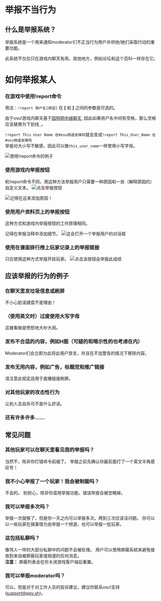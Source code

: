 # 举报不当行为
## 什么是举报系统？
<!---[TODO]: moderator的翻译--->
举报系统是一个用来通知moderator们不正当行为用户并供他/她们采取行动的重要功能。

此系统不仅仅只在游戏内聊天有用，其他地方，例如论坛和这个百科一样存在它。





# 如何举报某人

### 在游戏中使用!report命令
用法：`!report 用户名[原因]`
在 **[** 和 **]** 之间的参数是可选的。


由于osu!游戏内聊天基于[因特网中继聊天](/wiki/Internet_Relay_Chat "因特网中继聊天"), 因此如果用户名中间有空格，那么空格应该替换为下划线``_``。

``!report This User Name 在#osu频道发辣鸡``就会变成``!report This_User_Name 在#osu频道发辣鸡``    
举报对大小写不敏感，因此可以像``this_user_name``一样使用小写字母。

![使用!report命令的例子](./img/Report-command.png "使用!report命令的栗子")

### 使用游戏内举报按钮
和!report命令不同，用这种方法举报用户只需要一种原因和一些（解释原因的）自定义文本。
![点击举报按钮](./img/Report-user-1.png "点击举报按钮")

![记得在这来添加原因！](img/Report-user-2.png "记得在这来添加原因！")

### 使用用户资料页上的举报按钮
这种方式和游戏内举报按钮的工作原理相同。

记得在举报注释中添加细节。
![这会打开一个举报用户的对话框](img/Report-user-profile.png "这会打开一个举报用户的对话框")

### 使用在谱面排行榜上玩家记录上的举报链接
只应使用这种方式举报开挂玩家。
![点击该按钮会举报此成绩](img/Report-user-beatmap.png "点击该按钮会举报此成绩")
## 应该举报的行为的例子
### 在聊天里发垃圾信息或刷屏
不小心脸滚键盘不是理由！

### （使用英文时）过度使用大写字母
这被看做是愤怒地大吵大闹。

### 发布不合适的内容，例如H图（可疑的和暗示性的也考虑在内）
Moderator们会立即为此将此用户禁言，并且在不加警告的情况下移除内容。

<!---[TODO]: screamer的翻译--->

### 发布无用内容，例如广告，标题党和推广链接
请注意此规定适用于直播链接刷屏。

### 对其他玩家的攻击性行为
让别人去自杀可不是什么好话。

### 还有许多许多……

## 常见问题
### 其他玩家可以在聊天里看见我的举报吗？
当然不，除非你打错命令前缀了。
举报之前先确认你最前面打了一个英文半角感叹号！

### 我不小心举报了一个玩家！我会被制裁吗？
不会的。
别担心，除非你滥用举报功能，错误举报会被忽略掉。

### 我可以举报多次吗？
举报一次就够了，但是你一天之内可以举报多次。两到三次应该没问题。
你可以以一些玩家在搞事情为由举报一个频道，也可以举报一批玩家。

### 这包括私聊吗？
像骂人一样的大部分私聊中的问题不会被处理。
用户可以使用屏蔽系统来避免接收到来自被屏蔽玩家或频道的任何消息。    
**注意：** 屏蔽列表会在你关闭游戏客户端后重置。

### 我可以举报moderator吗？
可以，但是对于对工作人员的投诉建议，建议你联系osu!支持(support@ppy.sh)。
